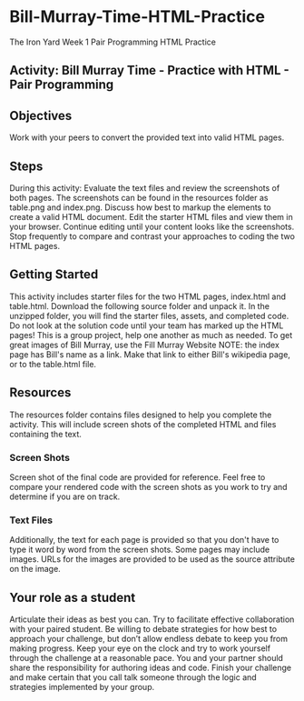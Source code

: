 # Bill-Murray-Time-HTML-Practice
The Iron Yard Week 1 Pair Programming HTML Practice

## Activity: Bill Murray Time - Practice with HTML - Pair Programming

## Objectives  
Work with your peers to convert the provided text into valid HTML pages.

## Steps  

During this activity:
Evaluate the text files and review the screenshots of both pages.
The screenshots can be found in the resources folder as table.png and index.png.
Discuss how best to markup the elements to create a valid HTML document.
Edit the starter HTML files and view them in your browser.
Continue editing until your content looks like the screenshots.
Stop frequently to compare and contrast your approaches to coding the two HTML pages.

## Getting Started  

This activity includes starter files for the two HTML pages, index.html and table.html. Download the following source folder and unpack it. In the unzipped folder, you will find the starter files, assets, and completed code. Do not look at the solution code until your team has marked up the HTML pages! This is a group project, help one another as much as needed.
To get great images of Bill Murray, use the Fill Murray Website
NOTE: the index page has Bill's name as a link. Make that link to either Bill's wikipedia page, or to the table.html file.

## Resources
The resources folder contains files designed to help you complete the activity. This will include screen shots of the completed HTML and files containing the text.

### Screen Shots
Screen shot of the final code are provided for reference. Feel free to compare your rendered code with the screen shots as you work to try and determine if you are on track.

### Text Files
Additionally, the text for each page is provided so that you don't have to type it word by word from the screen shots. Some pages may include images. URLs for the images are provided to be used as the source attribute on the image.

## Your role as a student
Articulate their ideas as best you can. Try to facilitate effective collaboration with your paired student. Be willing to debate strategies for how best to approach your challenge, but don’t allow endless debate to keep you from making progress. Keep your eye on the clock and try to work yourself through the challenge at a reasonable pace. You and your partner should share the responsibility for authoring ideas and code. Finish your challenge and make certain that you call talk someone through the logic and strategies implemented by your group.

